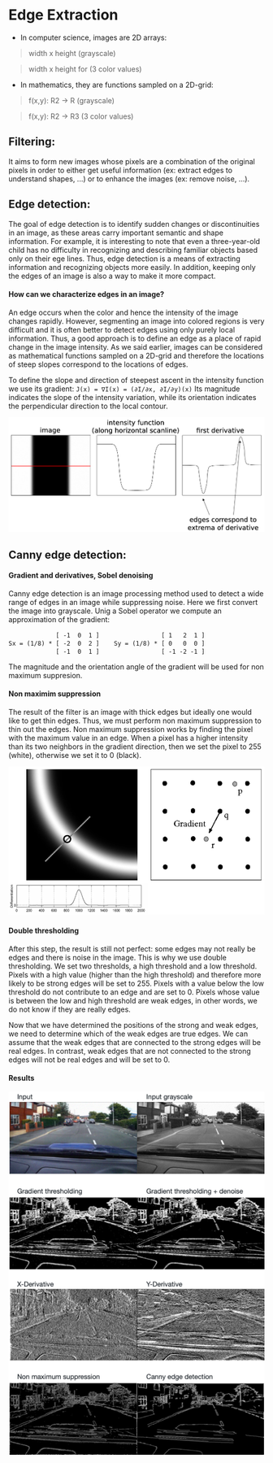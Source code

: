 # Edge Extraction


* In computer science, images are 2D arrays:
> width x height (grayscale)

> width x height for (3 color values)


* In mathematics, they are functions sampled on a 2D-grid:
> f(x,y): R2 → R (grayscale)

> f(x,y): R2 → R3 (3 color values)


## Filtering:
It aims to form new images whose pixels are a combination of the original pixels in order to either get useful information (ex: extract edges to understand shapes, ...) or to enhance the images (ex: remove noise, ...). 


## Edge detection:
The goal of edge detection is to identify sudden changes or discontinuities in an image, as these areas carry important semantic and shape information. For example, it is interesting to note that even a three-year-old child has no difficulty in recognizing and describing familiar objects based only on their ege lines.
Thus, edge detection is a means of extracting information and recognizing objects more easily. In addition, keeping only the edges of an image is also a way to make it more compact.


#### How can we characterize edges in an image?
An edge occurs when the color and hence the intensity of the image changes rapidly. However, segmenting an image into colored regions is very difficult and it is often better to detect edges using only purely local information. Thus, a good approach is to define an edge as a place of rapid change in the image intensity. As we said earlier, images can be considered as mathematical functions sampled on a 2D-grid and therefore the locations of steep slopes correspond to the locations of edges.

To define the slope and direction of steepest ascent in the intensity function we use its gradient: `J(x) = ∇I(x) = (∂I/∂x, ∂I/∂y)(x)`
Its magnitude indicates the slope of the intensity variation, while its orientation indicates the perpendicular direction to the local contour.

![characterizing_edges](characterizing_edges.png)


## Canny edge detection:

#### Gradient and derivatives, Sobel denoising
Canny edge detection is an image processing method used to detect a wide range of edges in an image while suppressing noise. Here we first convert the image into grayscale. Unig a Sobel operator we compute an approximation of the gradient:

                 [ -1  0  1 ]                 [ 1   2  1 ]
    Sx = (1/8) * [ -2  0  2 ]    Sy = (1/8) * [ 0   0  0 ] 
                 [ -1  0  1 ]                 [ -1 -2 -1 ]      

The magnitude and the orientation angle of the gradient will be used for non maximum suppresion. 

#### Non maximim suppression
The result of the filter is an image with thick edges but ideally one would like to get thin edges. Thus, we must perform non maximum suppression to thin out the edges. Non maximum suppression works by finding the pixel with the maximum value in an edge. When a pixel has a higher intensity than its two neighbors in the gradient direction, then we set the pixel to 255 (white), otherwise we set it to 0 (black).

![non_maximum_supression](non_maximum_supression.png)

#### Double thresholding
After this step, the result is still not perfect: some edges may not really be edges and there is noise in the image. This is why we use double thresholding. We set two thresholds, a high threshold and a low threshold. Pixels with a high value (higher than the high threshold) and therefore more likely to be strong edges will be set to 255. Pixels with a value below the low threshold do not contribute to an edge and are set to 0. Pixels whose value is between the low and high threshold are weak edges, in other words, we do not know if they are really edges.

Now that we have determined the positions of the strong and weak edges, we need to determine which of the weak edges are true edges. We can assume that the weak edges that are connected to the strong edges will be real edges. In contrast, weak edges that are not connected to the strong edges will not be real edges and will be set to 0. 

#### Results

![all_results](all_results.png)

